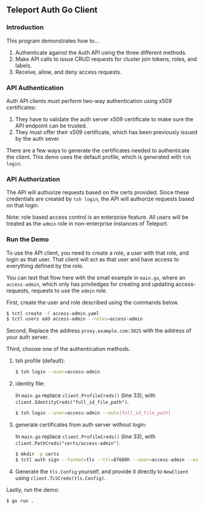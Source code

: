 ## Teleport Auth Go Client

### Introduction

This program demonstrates how to...

1. Authenticate against the Auth API using the three different methods.
2. Make API calls to issue CRUD requests for cluster join tokens, roles, and labels.
3. Receive, allow, and deny access requests.

### API Authentication

Auth API clients must perform two-way authentication using x509 certificates:

1. They have to validate the auth server x509 certificate to make sure the
   API endpoint can be trusted.
2. They must offer their x509 certificate, which has been previously issued
   by the auth sever.

There are a few ways to generate the certificates needed to authenticate the client. This
demo uses the default profile, which is generated with `tsh login`.

### API Authorization

The API will authorize requests based on the certs provided. Since these credentials
are created by `tsh login`, the API will authorize requests based on that login.

Note: role based access control is an enterprise feature. All users will be treated 
as the `admin` role in non-enterprise instances of Teleport. 

### Run the Demo

To use the API client, you need to create a role, a user with that role, and login as that user. That client will act as that user and have access to everything defined by the role.

You can test that flow here with the small example in `main.go`, where an `access-admin`, which only has priviledges for creating and updating access-requests, requests to use the `admin` role.

First, create the user and role described using the commands below.

```bash
$ tctl create -f access-admin.yaml
$ tctl users add access-admin --roles=access-admin
```

Second, Replace the address `proxy.example.com:3025` with the address of your auth server.

Third, choose one of the authentication methods.

1. tsh profile (default):

   ```bash 
   $ tsh login --user=access-admin
   ```

2. identity file:

   In `main.go` replace `client.ProfileCreds()` (line 33), with `client.IdentityCreds("full_id_file_path")`.

   ```bash
   $ tsh login --user=access-admin --out=[full_id_file_path]
   ```

3. generate certificates from auth server without login:

   In `main.go` replace `client.ProfileCreds()` (line 33), with `client.PathCreds("certs/access-admin")`.

   ```bash
   $ mkdir -p certs
   $ tctl auth sign --format=tls --ttl=87600h --user=access-admin --out=certs/access-admin
   ```

4. Generate the `tls.Config` yourself, and provide it directly to `NewClient` using `client.TLSCreds(tls.Config)`.

Lastly, run the demo:

```bash
$ go run .
```